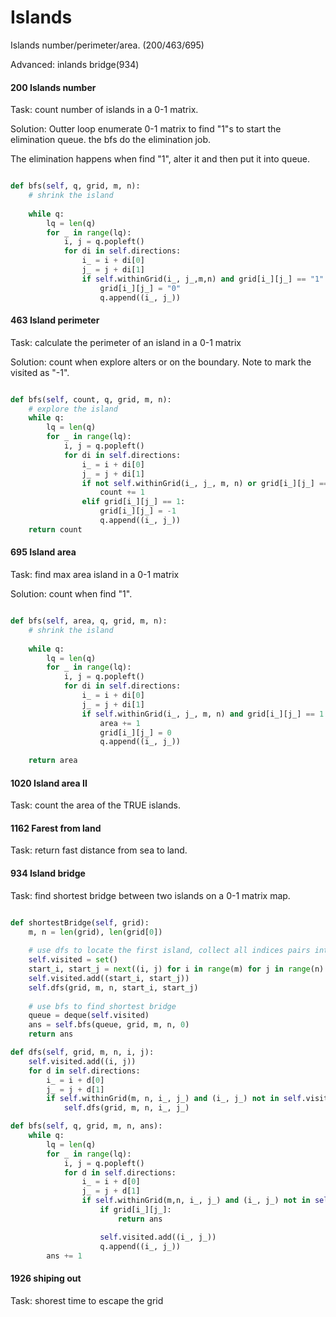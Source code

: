 # Islands

Islands number/perimeter/area.
(200/463/695)

Advanced: inlands bridge(934)

#### 200 Islands number
Task: count number of islands in a 0-1 matrix.


Solution: Outter loop enumerate 0-1 matrix to find "1"s to start the elimination queue. 
the bfs do the elimination job.

The elimination happens when find "1", alter it and then put it into queue. 

```python

def bfs(self, q, grid, m, n):     
    # shrink the island
              
    while q:
        lq = len(q)
        for _ in range(lq):
            i, j = q.popleft()
            for di in self.directions:
                i_ = i + di[0]
                j_ = j + di[1]
                if self.withinGrid(i_, j_,m,n) and grid[i_][j_] == "1":
                    grid[i_][j_] = "0"
                    q.append((i_, j_))

```

#### 463 Island perimeter
Task: calculate the perimeter of an island in a 0-1 matrix

Solution: count when explore alters or on the boundary. Note to mark the visited as "-1".

```python

def bfs(self, count, q, grid, m, n):     
    # explore the island         
    while q:
        lq = len(q)
        for _ in range(lq):
            i, j = q.popleft()
            for di in self.directions:
                i_ = i + di[0]
                j_ = j + di[1]
                if not self.withinGrid(i_, j_, m, n) or grid[i_][j_] == 0:
                    count += 1
                elif grid[i_][j_] == 1:
                    grid[i_][j_] = -1
                    q.append((i_, j_))
    return count


```

#### 695 Island area
Task: find max area island in a 0-1 matrix

Solution: count when find "1".

```python

def bfs(self, area, q, grid, m, n):     
    # shrink the island
              
    while q:
        lq = len(q)
        for _ in range(lq):
            i, j = q.popleft()
            for di in self.directions:
                i_ = i + di[0]
                j_ = j + di[1]
                if self.withinGrid(i_, j_, m, n) and grid[i_][j_] == 1:
                    area += 1
                    grid[i_][j_] = 0
                    q.append((i_, j_))
                    
    return area

```

#### 1020 Island area II
Task: count the area of the TRUE islands. 


#### 1162 Farest from land
Task: return fast distance from sea to land.

#### 934 Island bridge
Task: find shortest bridge between two islands on a 0-1 matrix map.

```python

def shortestBridge(self, grid):
    m, n = len(grid), len(grid[0])
    
    # use dfs to locate the first island, collect all indices pairs into self.visited
    self.visited = set()
    start_i, start_j = next((i, j) for i in range(m) for j in range(n) if grid[i][j])
    self.visited.add((start_i, start_j))
    self.dfs(grid, m, n, start_i, start_j)
    
    # use bfs to find shortest bridge
    queue = deque(self.visited)
    ans = self.bfs(queue, grid, m, n, 0)
    return ans

def dfs(self, grid, m, n, i, j):
    self.visited.add((i, j))
    for d in self.directions:
        i_ = i + d[0]
        j_ = j + d[1]
        if self.withinGrid(m, n, i_, j_) and (i_, j_) not in self.visited and grid[i_][j_]:
            self.dfs(grid, m, n, i_, j_)

def bfs(self, q, grid, m, n, ans):
    while q:
        lq = len(q)
        for _ in range(lq):
            i, j = q.popleft()
            for d in self.directions:
                i_ = i + d[0]
                j_ = j + d[1]
                if self.withinGrid(m,n, i_, j_) and (i_, j_) not in self.visited:
                    if grid[i_][j_]:
                        return ans

                    self.visited.add((i_, j_))
                    q.append((i_, j_))
        ans += 1

```

#### 1926 shiping out
Task: shorest time to escape the grid 
